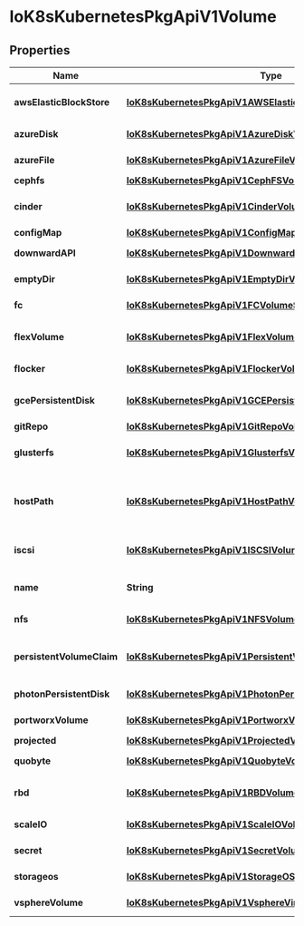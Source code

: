 
# IoK8sKubernetesPkgApiV1Volume

## Properties
Name | Type | Description | Notes
------------ | ------------- | ------------- | -------------
**awsElasticBlockStore** | [**IoK8sKubernetesPkgApiV1AWSElasticBlockStoreVolumeSource**](IoK8sKubernetesPkgApiV1AWSElasticBlockStoreVolumeSource.md) | AWSElasticBlockStore represents an AWS Disk resource that is attached to a kubelet&#39;s host machine and then exposed to the pod. More info: https://kubernetes.io/docs/concepts/storage/volumes#awselasticblockstore |  [optional]
**azureDisk** | [**IoK8sKubernetesPkgApiV1AzureDiskVolumeSource**](IoK8sKubernetesPkgApiV1AzureDiskVolumeSource.md) | AzureDisk represents an Azure Data Disk mount on the host and bind mount to the pod. |  [optional]
**azureFile** | [**IoK8sKubernetesPkgApiV1AzureFileVolumeSource**](IoK8sKubernetesPkgApiV1AzureFileVolumeSource.md) | AzureFile represents an Azure File Service mount on the host and bind mount to the pod. |  [optional]
**cephfs** | [**IoK8sKubernetesPkgApiV1CephFSVolumeSource**](IoK8sKubernetesPkgApiV1CephFSVolumeSource.md) | CephFS represents a Ceph FS mount on the host that shares a pod&#39;s lifetime |  [optional]
**cinder** | [**IoK8sKubernetesPkgApiV1CinderVolumeSource**](IoK8sKubernetesPkgApiV1CinderVolumeSource.md) | Cinder represents a cinder volume attached and mounted on kubelets host machine More info: https://releases.k8s.io/HEAD/examples/mysql-cinder-pd/README.md |  [optional]
**configMap** | [**IoK8sKubernetesPkgApiV1ConfigMapVolumeSource**](IoK8sKubernetesPkgApiV1ConfigMapVolumeSource.md) | ConfigMap represents a configMap that should populate this volume |  [optional]
**downwardAPI** | [**IoK8sKubernetesPkgApiV1DownwardAPIVolumeSource**](IoK8sKubernetesPkgApiV1DownwardAPIVolumeSource.md) | DownwardAPI represents downward API about the pod that should populate this volume |  [optional]
**emptyDir** | [**IoK8sKubernetesPkgApiV1EmptyDirVolumeSource**](IoK8sKubernetesPkgApiV1EmptyDirVolumeSource.md) | EmptyDir represents a temporary directory that shares a pod&#39;s lifetime. More info: https://kubernetes.io/docs/concepts/storage/volumes#emptydir |  [optional]
**fc** | [**IoK8sKubernetesPkgApiV1FCVolumeSource**](IoK8sKubernetesPkgApiV1FCVolumeSource.md) | FC represents a Fibre Channel resource that is attached to a kubelet&#39;s host machine and then exposed to the pod. |  [optional]
**flexVolume** | [**IoK8sKubernetesPkgApiV1FlexVolumeSource**](IoK8sKubernetesPkgApiV1FlexVolumeSource.md) | FlexVolume represents a generic volume resource that is provisioned/attached using an exec based plugin. This is an alpha feature and may change in future. |  [optional]
**flocker** | [**IoK8sKubernetesPkgApiV1FlockerVolumeSource**](IoK8sKubernetesPkgApiV1FlockerVolumeSource.md) | Flocker represents a Flocker volume attached to a kubelet&#39;s host machine. This depends on the Flocker control service being running |  [optional]
**gcePersistentDisk** | [**IoK8sKubernetesPkgApiV1GCEPersistentDiskVolumeSource**](IoK8sKubernetesPkgApiV1GCEPersistentDiskVolumeSource.md) | GCEPersistentDisk represents a GCE Disk resource that is attached to a kubelet&#39;s host machine and then exposed to the pod. More info: https://kubernetes.io/docs/concepts/storage/volumes#gcepersistentdisk |  [optional]
**gitRepo** | [**IoK8sKubernetesPkgApiV1GitRepoVolumeSource**](IoK8sKubernetesPkgApiV1GitRepoVolumeSource.md) | GitRepo represents a git repository at a particular revision. |  [optional]
**glusterfs** | [**IoK8sKubernetesPkgApiV1GlusterfsVolumeSource**](IoK8sKubernetesPkgApiV1GlusterfsVolumeSource.md) | Glusterfs represents a Glusterfs mount on the host that shares a pod&#39;s lifetime. More info: https://releases.k8s.io/HEAD/examples/volumes/glusterfs/README.md |  [optional]
**hostPath** | [**IoK8sKubernetesPkgApiV1HostPathVolumeSource**](IoK8sKubernetesPkgApiV1HostPathVolumeSource.md) | HostPath represents a pre-existing file or directory on the host machine that is directly exposed to the container. This is generally used for system agents or other privileged things that are allowed to see the host machine. Most containers will NOT need this. More info: https://kubernetes.io/docs/concepts/storage/volumes#hostpath |  [optional]
**iscsi** | [**IoK8sKubernetesPkgApiV1ISCSIVolumeSource**](IoK8sKubernetesPkgApiV1ISCSIVolumeSource.md) | ISCSI represents an ISCSI Disk resource that is attached to a kubelet&#39;s host machine and then exposed to the pod. More info: https://releases.k8s.io/HEAD/examples/volumes/iscsi/README.md |  [optional]
**name** | **String** | Volume&#39;s name. Must be a DNS_LABEL and unique within the pod. More info: https://kubernetes.io/docs/concepts/overview/working-with-objects/names/#names | 
**nfs** | [**IoK8sKubernetesPkgApiV1NFSVolumeSource**](IoK8sKubernetesPkgApiV1NFSVolumeSource.md) | NFS represents an NFS mount on the host that shares a pod&#39;s lifetime More info: https://kubernetes.io/docs/concepts/storage/volumes#nfs |  [optional]
**persistentVolumeClaim** | [**IoK8sKubernetesPkgApiV1PersistentVolumeClaimVolumeSource**](IoK8sKubernetesPkgApiV1PersistentVolumeClaimVolumeSource.md) | PersistentVolumeClaimVolumeSource represents a reference to a PersistentVolumeClaim in the same namespace. More info: https://kubernetes.io/docs/concepts/storage/persistent-volumes#persistentvolumeclaims |  [optional]
**photonPersistentDisk** | [**IoK8sKubernetesPkgApiV1PhotonPersistentDiskVolumeSource**](IoK8sKubernetesPkgApiV1PhotonPersistentDiskVolumeSource.md) | PhotonPersistentDisk represents a PhotonController persistent disk attached and mounted on kubelets host machine |  [optional]
**portworxVolume** | [**IoK8sKubernetesPkgApiV1PortworxVolumeSource**](IoK8sKubernetesPkgApiV1PortworxVolumeSource.md) | PortworxVolume represents a portworx volume attached and mounted on kubelets host machine |  [optional]
**projected** | [**IoK8sKubernetesPkgApiV1ProjectedVolumeSource**](IoK8sKubernetesPkgApiV1ProjectedVolumeSource.md) | Items for all in one resources secrets, configmaps, and downward API |  [optional]
**quobyte** | [**IoK8sKubernetesPkgApiV1QuobyteVolumeSource**](IoK8sKubernetesPkgApiV1QuobyteVolumeSource.md) | Quobyte represents a Quobyte mount on the host that shares a pod&#39;s lifetime |  [optional]
**rbd** | [**IoK8sKubernetesPkgApiV1RBDVolumeSource**](IoK8sKubernetesPkgApiV1RBDVolumeSource.md) | RBD represents a Rados Block Device mount on the host that shares a pod&#39;s lifetime. More info: https://releases.k8s.io/HEAD/examples/volumes/rbd/README.md |  [optional]
**scaleIO** | [**IoK8sKubernetesPkgApiV1ScaleIOVolumeSource**](IoK8sKubernetesPkgApiV1ScaleIOVolumeSource.md) | ScaleIO represents a ScaleIO persistent volume attached and mounted on Kubernetes nodes. |  [optional]
**secret** | [**IoK8sKubernetesPkgApiV1SecretVolumeSource**](IoK8sKubernetesPkgApiV1SecretVolumeSource.md) | Secret represents a secret that should populate this volume. More info: https://kubernetes.io/docs/concepts/storage/volumes#secret |  [optional]
**storageos** | [**IoK8sKubernetesPkgApiV1StorageOSVolumeSource**](IoK8sKubernetesPkgApiV1StorageOSVolumeSource.md) | StorageOS represents a StorageOS volume attached and mounted on Kubernetes nodes. |  [optional]
**vsphereVolume** | [**IoK8sKubernetesPkgApiV1VsphereVirtualDiskVolumeSource**](IoK8sKubernetesPkgApiV1VsphereVirtualDiskVolumeSource.md) | VsphereVolume represents a vSphere volume attached and mounted on kubelets host machine |  [optional]



